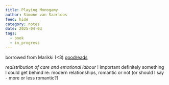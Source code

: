 ```yaml
---
title: Playing Monogamy
author: Simone van Saarloos
feed: hide
category: notes
date: 2025-04-03
tags:
  - book
  - in_progress
---
```

borrowed from Marikki (<3)
[goodreads](https://www.goodreads.com/en/book/show/48763930-playing-monogamy)

_redistribution of care and emotional labour_
! important
definitely something I could get behind re: modern relationships, romantic or not (or should I say - more or less romantic?)